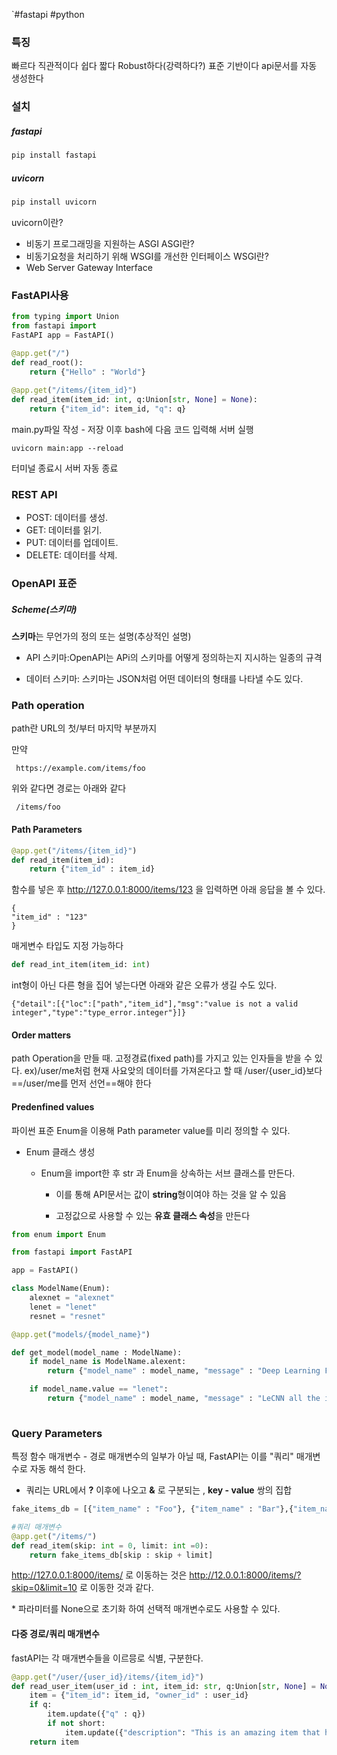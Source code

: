 `#fastapi #python 
### 특징
빠르다
직관적이다
쉽다
짧다
Robust하다(강력하다?)
표준 기반이다
api문서를 자동 생성한다



### 설치
##### fastapi
```python
pip install fastapi
``` 

##### uvicorn
```python
pip install uvicorn
```
uvicorn이란?
- 비동기 프로그래밍을 지원하는 ASGI
ASGI란?
- 비동기요청을 처리하기 위해 WSGI를 개선한 인터페이스
WSGI란?
- Web Server Gateway Interface

### FastAPI사용
```python
from typing import Union 
from fastapi import 
FastAPI app = FastAPI() 

@app.get("/") 
def read_root(): 
	return {"Hello" : "World"} 
 
@app.get("/items/{item_id}") 
def read_item(item_id: int, q:Union[str, None] = None): 
	return {"item_id": item_id, "q": q}
```

main.py파일 작성 - 저장 이후 bash에 다음 코드 입력해 서버 실행
```
uvicorn main:app --reload
```
터미널 종료시 서버 자동 종료

### REST API
- POST: 데이터를 생성.
- GET: 데이터를 읽기.
- PUT: 데이터를 업데이트.
- DELETE: 데이터를 삭제.

### OpenAPI 표준
##### Scheme(스키마)

**스키마**는 무언가의 정의 또는 설명(추상적인 설명)


- API 스키마:OpenAPI는 APi의 스키마를 어떻게 정의하는지 지시하는 일종의 규격

- 데이터 스키마: 스키마는 JSON처럼 어떤 데이터의 형태를 나타낼 수도 있다.

### Path operation
path란 URL의 첫/부터 마지막 부분까지

만약
```
 https://example.com/items/foo
```
위와 같다면 경로는 아래와 같다
```
 /items/foo
```
#### Path Parameters
```python
@app.get("/items/{item_id}")
def read_item(item_id):
	return {"item_id" : item_id}
```
함수를 넣은 후 http://127.0.0.1:8000/items/123
을 입력하면 아래 응답을 볼 수 있다.

```
{
"item_id" : "123"
}
```

매게변수 타입도 지정 가능하다
```python
def read_int_item(item_id: int)
```

int형이 아닌 다른 형을 집어 넣는다면
아래와 같은 오류가 생길 수도 있다.
```
{"detail":[{"loc":["path","item_id"],"msg":"value is not a valid integer","type":"type_error.integer"}]}
```
#### Order matters
path Operation을 만들 때. 고정경료(fixed path)를 가지고 있는 인자들을 받을 수 있다.
ex)/user/me처럼 현재 사요앚의 데이터를 가져온다고 할 때 /user/{user_id}보다 ==/user/me를 먼저 선언==해야 한다



#### Predenfined values

파이썬 표준 Enum을 이용해 Path parameter value를 미리 정의할 수 있다.
- Enum 클래스 생성
	- Enum을 import한 후 str 과 Enum을 상속하는 서브 클래스를 만든다.

		- 이를 통해 API문서는 값이 **string**형이여야 하는 것을 알 수 있음

		- 고정값으로 사용할 수 있는 **유효 클래스 속성**을 만든다
```python
from enum import Enum

from fastapi import FastAPI

app = FastAPI()

class ModelName(Enum):  
    alexnet = "alexnet"  
    lenet = "lenet"  
    resnet = "resnet"

@app.get("models/{model_name}")

def get_model(model_name : ModelName):
	if model_name is ModelName.alexent:
		return {"model_name" : model_name, "message" : "Deep Learning FTW!"}

	if model_name.value == "lenet":
		return {"model_name" : model_name, "message" : "LeCNN all the images"}
	
```

### Query Parameters
특정 함수 매개변수 - 경로 매개변수의 일부가 아닐 때, FastAPI는 이를 "쿼리" 매개변수로 자동 해석 한다.
- 쿼리는 URL에서 **?** 이후에 나오고 **&** 로 구분되는 , **key - value** 쌍의 집합
```python
fake_items_db = [{"item_name" : "Foo"}, {"item_name" : "Bar"},{"item_name":"Baz"}]

#쿼리 매개변수
@app.get("/items/")
def read_item(skip: int = 0, limit: int =0):
	return fake_items_db[skip : skip + limit]
```
http://127.0.0.1:8000/items/  로 이동하는 것은 http://12.0.0.1:8000/items/?skip=0&limit=10 로 이동한 것과 같다.

\* 파라미터를 None으로 초기화 하여 선택적 매개변수로도 사용할 수 있다.

#### 다중 경로/쿼리 매개변수
fastAPI는 각 매개변수들을 이르믕로 식별, 구분한다.

```python
@app.get("/user/{user_id}/items/{item_id}")
def read_user_item(user_id : int, item_id: str, q:Union[str, None] = None, short: bool = False):
	item = {"item_id": item_id, "owner_id" : user_id}
	if q:
		item.update({"q" : q})
		if not short:
			item.update({"description": "This is an amazing item that has a long descriptoin"})
	return item

```




